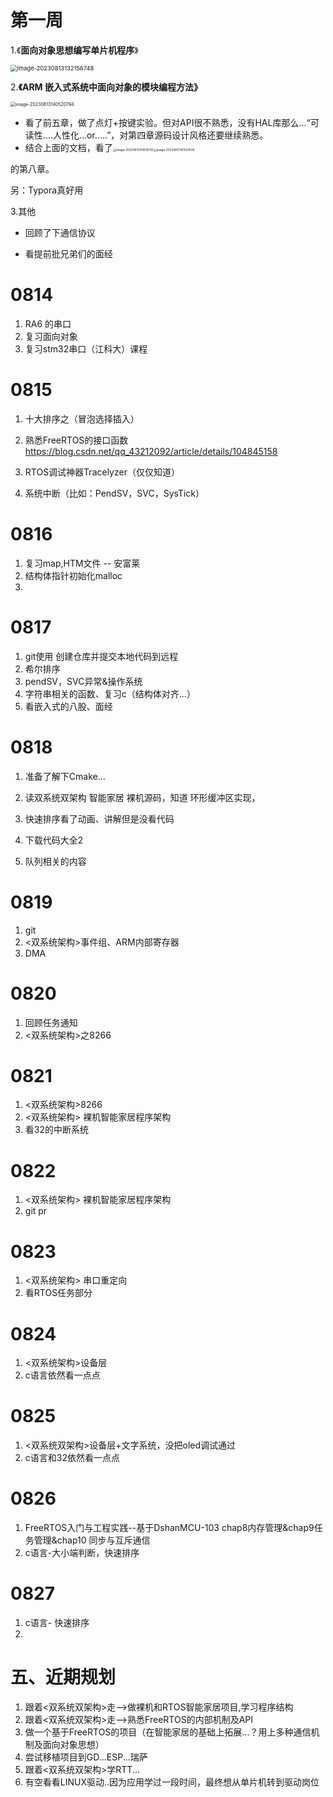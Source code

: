 # 第一周

1.《**面向对象思想编写单片机程序**》

 <img src="C:\Users\29027\AppData\Roaming\Typora\typora-user-images\image-20230813132156748.png" alt="image-20230813132156748" style="zoom: 67%;" />

2.**《ARM 嵌入式系统中面向对象的模块编程方法》**

<img src="C:\Users\29027\AppData\Roaming\Typora\typora-user-images\image-20230813140520794.png" alt="image-20230813140520794" style="zoom:50%;" />

- 看了前五章，做了点灯+按键实验。但对API很不熟悉，没有HAL库那么...“可读性....人性化...or.....”，对第四章源码设计风格还要继续熟悉。
- 结合上面的文档，看了<img src="C:\Users\29027\AppData\Roaming\Typora\typora-user-images\image-20230813141616705.png" alt="image-20230813141616705" style="zoom: 33%;" /><img src="C:\Users\29027\AppData\Roaming\Typora\typora-user-images\image-20230813141547639.png" alt="image-20230813141547639" style="zoom: 33%;" />

的第八章。

另：Typora真好用

3.其他

- 回顾了下通信协议

- 看提前批兄弟们的面经

# 0814

1.   RA6 的串口
2.   复习面向对象
3.   复习stm32串口（江科大）课程

# 0815

1.   十大排序之（冒泡选择插入）
2.   熟悉FreeRTOS的接口函数 https://blog.csdn.net/qq_43212092/article/details/104845158
3.    RTOS调试神器Tracelyzer（仅仅知道）

4. 系统中断（比如：PendSV，SVC，SysTick） 

# 0816

1.   复习map,HTM文件 -- 安富莱 
2.   结构体指针初始化malloc
3.   

# 0817

1. git使用 创建仓库并提交本地代码到远程
2. 希尔排序
3. pendSV，SVC异常&操作系统
4. 字符串相关的函数、复习c（结构体对齐...）
5. 看嵌入式的八股、面经

# 0818

1. 准备了解下Cmake...

2. 读双系统双架构 智能家居 裸机源码，知道 环形缓冲区实现，
3. 快速排序看了动画、讲解但是没看代码
4. 下载代码大全2
5. 队列相关的内容

# 0819

1. git
2. <双系统架构>事件组、ARM内部寄存器
3. DMA

# 0820

1. 回顾任务通知
2. <双系统架构>之8266

# 0821

1. <双系统架构>8266 
2. <双系统架构> 裸机智能家居程序架构
3. 看32的中断系统

# 0822

1. <双系统架构> 裸机智能家居程序架构
2. git pr



# 0823

1. <双系统架构> 串口重定向
2. 看RTOS任务部分



# 0824

1. <双系统架构>设备层
2. c语言依然看一点点



# 0825

1. <双系统双架构>设备层+文字系统，没把oled调试通过
2. c语言和32依然看一点点



# 0826

1. FreeRTOS入门与工程实践--基于DshanMCU-103  chap8内存管理&chap9任务管理&chap10 同步与互斥通信
2. c语言-大小端判断，快速排序


# 0827

1.  c语言- 快速排序
2. 

















# 五、近期规划

1. 跟着<双系统双架构>走-->做裸机和RTOS智能家居项目,学习程序结构
2. 跟着<双系统双架构>走-->熟悉FreeRTOS的内部机制及API
3. 做一个基于FreeRTOS的项目（在智能家居的基础上拓展...？用上多种通信机制及面向对象思想）
4. 尝试移植项目到GD...ESP...瑞萨
5. 跟着<双系统双架构>学RTT...
6. 有空看看LINUX驱动..因为应用学过一段时间，最终想从单片机转到驱动岗位

